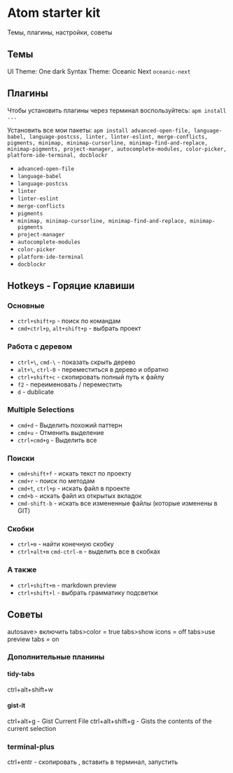 # Atom starter kit
Темы, плагины, настройки, советы

## Темы
UI Theme: One dark
Syntax Theme: Oceanic Next `oceanic-next`

##  Плагины

Чтобы установить плагины через терминал воспользуйтесь: `apm install ...`

Установить все мои пакеты:
`apm install advanced-open-file, language-babel, language-postcss, linter, linter-eslint, merge-conflicts, pigments, minimap, minimap-cursorline, minimap-find-and-replace, minimap-pigments, project-manager, autocomplete-modules, color-picker, platform-ide-terminal, docblockr`

* `advanced-open-file`
* `language-babel`
* `language-postcss`
* `linter`
* `linter-eslint`
* `merge-conflicts`
* `pigments`
* `minimap, minimap-cursorline, minimap-find-and-replace, minimap-pigments`
* `project-manager`
* `autocomplete-modules`
* `color-picker`
* `platform-ide-terminal`
* `docblockr`

## Hotkeys - Горяцие клавиши

### Основные

* `ctrl+shift+p` - поиск по командам
* `cmd+ctrl+p`, `alt+shift+p` - выбрать проект

### Работа с деревом
* `ctrl+\`, `cmd-\` - показать скрыть дерево
* `alt+\`, `ctrl-0` - переместиться в дерево и обратно
* `ctrl+shift+c` - скопировать полный путь к файлу
* `f2` - переименовать / переместить
* `d` - dublicate

### Multiple Selections
* `cmd+d` - Выделить похожий паттерн
* `cmd+u` - Отменить выделение
* `ctrl+cmd+g` - Выделить все

### Поиски

* `cmd+shift+f` - искать текст по проекту
* `cmd+r` - поиск по методам
* `cmd+t`, `ctrl+p` - искать файл в проекте
* `cmd+b` - искать файл из открытых вкладок
* `cmd-shift-b` - искать все измененные файлы (которые изменены в GIT)

### Скобки
* `ctrl+m` - найти конечную скобку
* `ctrl+alt+m` `cmd-ctrl-m` - выделить все в скобках


### А также

* `ctrl+shift+m` - markdown preview
* `ctrl+shift+l` - выбрать грамматику подсветки

## Советы

autosave> включить
tabs>color = true
tabs>show icons = off
tabs>use preview tabs = on


### Дополнительные планины

#### tidy-tabs
ctrl+alt+shift+w

#### gist-it
ctrl+alt+g  - Gist Current File
ctrl+alt+shift+g  -  Gists the contents of the current selection


### terminal-plus
ctrl+entr -  скопировать , вставить в терминал, запустить





